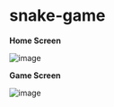# snake-game

**Home Screen**


![image](https://user-images.githubusercontent.com/83522315/206092103-c23f2183-07e0-45e8-8eae-e8c280672650.png)

**Game Screen**

![image](https://user-images.githubusercontent.com/83522315/206093773-e37afa95-dbdf-4b09-9fdf-deb0f37e47d2.png)

